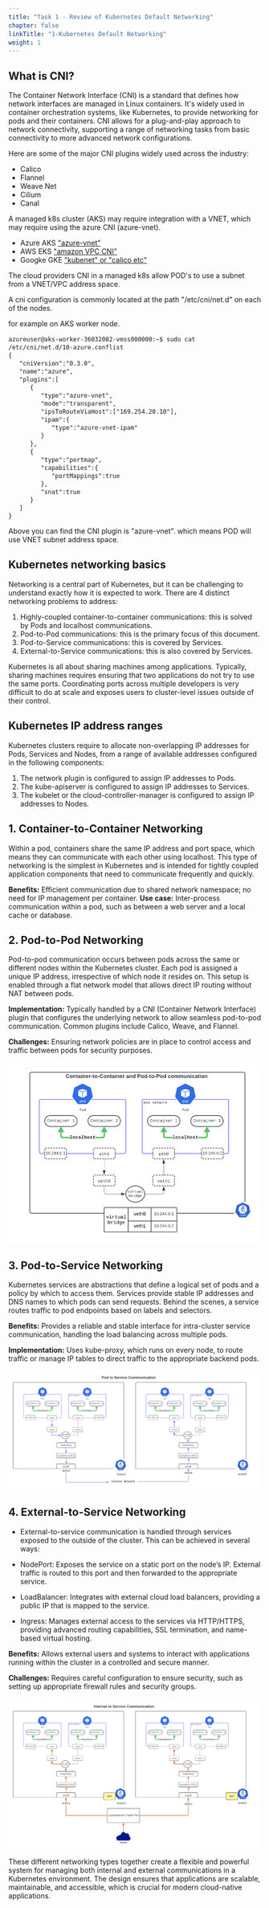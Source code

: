 ```yaml
---
title: "Task 1 - Review of Kubernetes Default Networking"
chapter: false
linkTitle: "1-Kubernetes Default Networking"
weight: 1
---
```


## What is CNI?

The Container Network Interface (CNI) is a standard that defines how network interfaces are managed in Linux containers. It's widely used in container orchestration systems, like Kubernetes, to provide networking for pods and their containers. CNI allows for a plug-and-play approach to network connectivity, supporting a range of networking tasks from basic connectivity to more advanced network configurations.

Here are some of the major CNI plugins widely used across the industry:

- Calico
- Flannel
- Weave Net
- Cilium
- Canal

A managed k8s cluster (AKS) may require integration with a VNET, which may require using the azure CNI (azure-vnet).

- Azure AKS ["azure-vnet"](https://github.com/Azure/azure-container-networking/blob/master/docs/cni.md)
- AWS EKS  ["amazon VPC CNI"](https://github.com/aws/amazon-vpc-cni-k8s)
- Googke GKE ["kubenet" or "calico etc"](https://cloud.google.com/kubernetes-engine/docs/concepts/network-overview)

The cloud providers CNI in a managed k8s allow POD's to use a subnet from a VNET/VPC address space.

A cni configuration is commonly located at the path "/etc/cni/net.d" on each of the nodes.

for example on AKS worker node.

```
azureuser@aks-worker-36032082-vmss000000:~$ sudo cat /etc/cni/net.d/10-azure.conflist 
{
   "cniVersion":"0.3.0",
   "name":"azure",
   "plugins":[
      {
         "type":"azure-vnet",
         "mode":"transparent",
         "ipsToRouteViaHost":["169.254.20.10"],
         "ipam":{
            "type":"azure-vnet-ipam"
         }
      },
      {
         "type":"portmap",
         "capabilities":{
            "portMappings":true
         },
         "snat":true
      }
   ]
}
```
Above you can find the CNI plugin is "azure-vnet". which means POD will use VNET subnet address space. 

## Kubernetes networking basics

Networking is a central part of Kubernetes, but it can be challenging to understand exactly how it is expected to work. There are 4 distinct networking problems to address: 

1. Highly-coupled container-to-container communications: this is solved by Pods and localhost communications.
2. Pod-to-Pod communications: this is the primary focus of this document.
3. Pod-to-Service communications: this is covered by Services.
4. External-to-Service communications: this is also covered by Services.


Kubernetes is all about sharing machines among applications. Typically, sharing machines requires ensuring that two applications do not try to use the same ports. Coordinating ports across multiple developers is very difficult to do at scale and exposes users to cluster-level issues outside of their control.

## Kubernetes IP address ranges

Kubernetes clusters require to allocate non-overlapping IP addresses for Pods, Services and Nodes, from a range of available addresses configured in the following components:

1. The network plugin is configured to assign IP addresses to Pods.
2. The kube-apiserver is configured to assign IP addresses to Services.
3. The kubelet or the cloud-controller-manager is configured to assign IP addresses to Nodes.


## 1. Container-to-Container Networking

Within a pod, containers share the same IP address and port space, which means they can communicate with each other using localhost. This type of networking is the simplest in Kubernetes and is intended for tightly coupled application components that need to communicate frequently and quickly.

**Benefits:** Efficient communication due to shared network namespace; no need for IP management per container.
**Use case:** Inter-process communication within a pod, such as between a web server and a local cache or database.

## 2. Pod-to-Pod Networking

Pod-to-pod communication occurs between pods across the same or different nodes within the Kubernetes cluster. Each pod is assigned a unique IP address, irrespective of which node it resides on. This setup is enabled through a flat network model that allows direct IP routing without NAT between pods.

**Implementation:** Typically handled by a CNI (Container Network Interface) plugin that configures the underlying network to allow seamless pod-to-pod communication. Common plugins include Calico, Weave, and Flannel.

**Challenges:** Ensuring network policies are in place to control access and traffic between pods for security purposes.

![imagepod](../images/pdtopd.png)


## 3. Pod-to-Service Networking

Kubernetes services are abstractions that define a logical set of pods and a policy by which to access them. Services provide stable IP addresses and DNS names to which pods can send requests. Behind the scenes, a service routes traffic to pod endpoints based on labels and selectors.

**Benefits:** Provides a reliable and stable interface for intra-cluster service communication, handling the load balancing across multiple pods.

**Implementation:** Uses kube-proxy, which runs on every node, to route traffic or manage IP tables to direct traffic to the appropriate backend pods.

![imagesvc](../images/pdtosvc.png)

## 4. External-to-Service Networking

- External-to-service communication is handled through services exposed to the outside of the cluster. This can be achieved in several ways:

- NodePort: Exposes the service on a static port on the node’s IP. External traffic is routed to this port and then forwarded to the appropriate service.

- LoadBalancer: Integrates with external cloud load balancers, providing a public IP that is mapped to the service.

- Ingress: Manages external access to the services via HTTP/HTTPS, providing advanced routing capabilities, SSL termination, and name-based virtual hosting.

**Benefits:** Allows external users and systems to interact with applications running within the cluster in a controlled and secure manner.

**Challenges:** Requires careful configuration to ensure security, such as setting up appropriate firewall rules and security groups.

![imageinternet](../images/internettosvc.png)

These different networking types together create a flexible and powerful system for managing both internal and external communications in a Kubernetes environment. The design ensures that applications are scalable, maintainable, and accessible, which is crucial for modern cloud-native applications.


